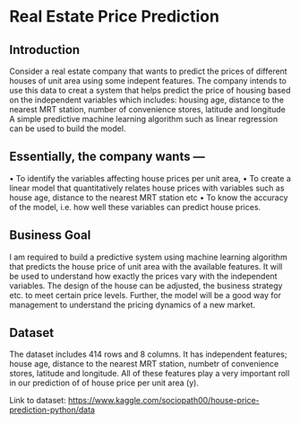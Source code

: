 # Real Estate Price Prediction

## Introduction

Consider a real estate company that wants to predict the prices of different houses  of unit area using some indepent features. The company intends to use this data to creat a system that helps predict the price of housing based on the independent variables which includes: housing age, distance to the nearest MRT station, number of convenience stores, latitude and longitude
A simple predictive machine learning algorithm such as linear regression can be used to build the model.

## Essentially, the company wants —

•	To identify the variables affecting house prices per unit area, 
•	To create a linear model that quantitatively relates house prices with variables such as house age, distance to the nearest MRT station etc
•	To know the accuracy of the model, i.e. how well these variables can predict house prices.

## Business Goal

I am required to build a predictive system using machine learning algorithm that predicts the house price of unit area with the available features. It will be used to understand how exactly the prices vary with the independent variables. The design of the house can be adjusted, the business strategy etc. to meet certain price levels. Further, the model will be a good way for management to understand the pricing dynamics of a new market.

## Dataset

The dataset includes  414 rows and 8 columns. It has independent features; house age, distance to the nearest MRT station, numbetr of convenience stores, latitude and longitude. All of these features play a very important roll in our prediction of of house price per unit area (y).

Link to dataset:  https://www.kaggle.com/sociopath00/house-price-prediction-python/data
